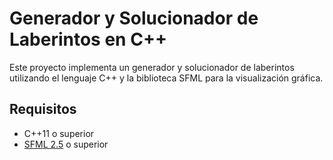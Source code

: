 # Generador y Solucionador de Laberintos en C++

Este proyecto implementa un generador y solucionador de laberintos utilizando el lenguaje C++ y la biblioteca SFML para la visualización gráfica.

## Requisitos

- C++11 o superior
- [SFML 2.5](https://www.sfml-dev.org/download.php) o superior
